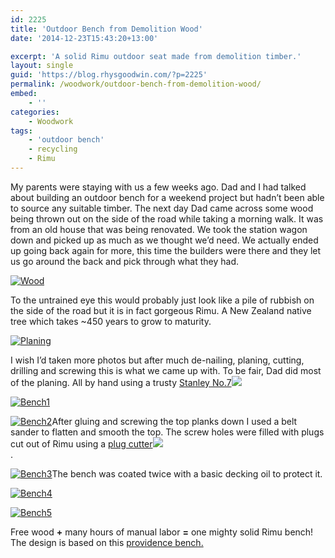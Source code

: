 ```yaml
---
id: 2225
title: 'Outdoor Bench from Demolition Wood'
date: '2014-12-23T15:43:20+13:00'

excerpt: 'A solid Rimu outdoor seat made from demolition timber.'
layout: single
guid: 'https://blog.rhysgoodwin.com/?p=2225'
permalink: /woodwork/outdoor-bench-from-demolition-wood/
embed:
    - ''
categories:
    - Woodwork
tags:
    - 'outdoor bench'
    - recycling
    - Rimu
---
```


My parents were staying with us a few weeks ago. Dad and I had talked about building an outdoor bench for a weekend project but hadn’t been able to source any suitable timber. The next day Dad came across some wood being thrown out on the side of the road while taking a morning walk. It was from an old house that was being renovated. We took the station wagon down and picked up as much as we thought we’d need. We actually ended up going back again for more, this time the builders were there and they let us go around the back and pick through what they had.

[![Wood](/content/uploads/2014/12/Wood.jpg)](/content/uploads/2014/12/Wood.jpg)

To the untrained eye this would probably just look like a pile of rubbish on the side of the road but it is in fact gorgeous Rimu. A New Zealand native tree which takes ~450 years to grow to maturity.

[![Planing](/content/uploads/2014/12/Planing.jpg)](/content/uploads/2014/12/Planing.jpg)

I wish I’d taken more photos but after much de-nailing, planing, cutting, drilling and screwing this is what we came up with. To be fair, Dad did most of the planing. All by hand using a trusty [Stanley No.7](http://www.amazon.com/gp/product/B0001IW4W8/ref=as_li_tl?ie=UTF8&camp=1789&creative=9325&creativeASIN=B0001IW4W8&linkCode=as2&tag=blogrhysgoodw-20&linkId=RTHRRR4I34OAC4UK)![](https://ir-na.amazon-adsystem.com/e/ir?t=blogrhysgoodw-20&l=as2&o=1&a=B0001IW4W8)

[![Bench1](/content/uploads/2014/12/Bench1.jpg)](/content/uploads/2014/12/Bench1.jpg)

[![Bench2](/content/uploads/2014/12/Bench2.jpg)](/content/uploads/2014/12/Bench2.jpg)After gluing and screwing the top planks down I used a belt sander to flatten and smooth the top. The screw holes were filled with plugs cut out of Rimu using a [plug cutter](http://www.amazon.com/gp/product/B0014A450G/ref=as_li_tl?ie=UTF8&camp=1789&creative=9325&creativeASIN=B0014A450G&linkCode=as2&tag=blogrhysgoodw-20&linkId=KAOLZDPSJ5N3Y6PP)![](https://ir-na.amazon-adsystem.com/e/ir?t=blogrhysgoodw-20&l=as2&o=1&a=B0014A450G)  
.

[![Bench3](/content/uploads/2014/12/Bench3.jpg)](/content/uploads/2014/12/Bench3.jpg)The bench was coated twice with a basic decking oil to protect it.

[![Bench4](/content/uploads/2014/12/Bench4.jpg)](/content/uploads/2014/12/Bench4.jpg)

[![Bench5](/content/uploads/2014/12/Bench5.jpg)](/content/uploads/2014/12/Bench5.jpg)

Free wood **+** many hours of manual labor **=** one mighty solid Rimu bench! The design is based on this [providence bench.](http://ana-white.com/2012/04/plans/providence-bench)